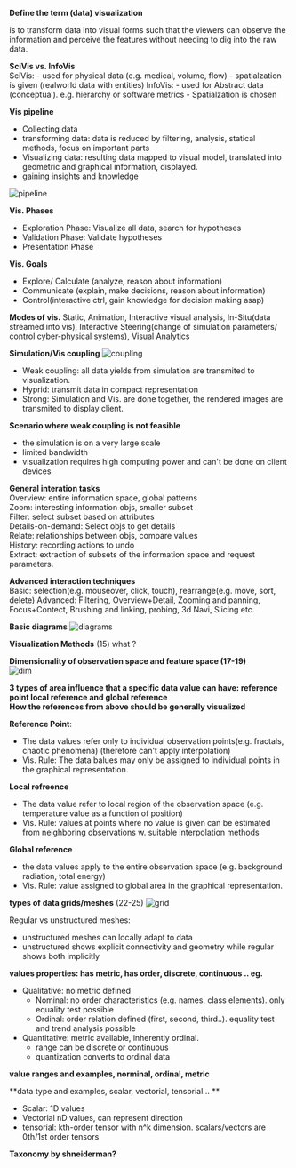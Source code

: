 **Define the term (data) visualization**

is to transform data into visual forms such that the viewers can observe the
information and perceive the features without needing to dig into the raw data.

**SciVis vs. InfoVis**  
SciVis: 
    - used for physical data (e.g. medical, volume, flow)
    - spatialzation is given (realworld data with entities)
InfoVis:
    - used for Abstract data (conceptual). e.g. hierarchy or software metrics
    - Spatialzation is chosen

**Vis pipeline**  
- Collecting data
- transforming data: data is reduced by filtering, analysis, statical methods,
    focus on important parts
- Visualizing data: resulting data mapped to visual model, translated into
    geometric and graphical information, displayed.
- gaining insights and knowledge

![pipeline](img/pipeline.png)


**Vis. Phases**
- Exploration Phase: Visualize all data, search for hypotheses
- Validation Phase: Validate hypotheses
- Presentation Phase

**Vis. Goals**
- Explore/ Calculate (analyze, reason about information)
- Communicate (explain, make decisions, reason about information)
- Control(interactive ctrl, gain knowledge for decision making asap)

**Modes of vis.**
Static, Animation, Interactive visual analysis, In-Situ(data streamed into vis),
Interactive Steering(change of simulation parameters/ control cyber-physical
systems), Visual Analytics

**Simulation/Vis coupling**
![coupling](img/coupling.png)
- Weak coupling: all data yields from simulation are transmited to
    visualization.
- Hyprid: transmit data in compact representation
- Strong: Simulation and Vis. are done together, the rendered images are
    transmited to display client.

**Scenario where weak coupling is not feasible**
- the simulation is on a very large scale
- limited bandwidth
- visualization requires high computing power and can't be done on client devices

**General interation tasks**  
Overview: entire information space, global patterns  
Zoom: interesting information objs, smaller subset  
Filter: select subset based on attributes  
Details-on-demand: Select objs to get details  
Relate: relationships between objs, compare values  
History: recording actions to undo  
Extract: extraction of subsets of the information space and request parameters.  

**Advanced interaction techniques**  
Basic: selection(e.g. mouseover, click, touch), rearrange(e.g. move, sort, delete)
Advanced: Filtering, Overview+Detail, Zooming and panning, Focus+Contect, Brushing and
linking, probing, 3d Navi, Slicing etc.

**Basic diagrams**
![diagrams](img/diagrams.png)

**Visualization Methods** (15) what ? 

**Dimensionality of observation space and feature space (17-19)**  
![dim](img/dim.png)


**3 types of area influence that a specific data value can have: reference point
local reference and global reference**  
**How the references from above should be generally visualized**  

**Reference Point**:
- The data values refer only to individual observation points(e.g. fractals,
    chaotic phenomena) (therefore can't apply interpolation)
- Vis. Rule: The data balues may only be assigned to individual points in the
    graphical representation.

**Local refreence**
- The data value refer to local region of the observation space (e.g.
    temperature value as a function of position)
- Vis. Rule: values at points where no value is given can be estimated from neighboring
    observations w. suitable interpolation methods

**Global reference**
- the data values apply to the entire observation space (e.g. background
    radiation, total energy)
- Vis. Rule: value assigned to global area in the graphical representation.


**types of data grids/meshes** (22-25)
![grid](img/grid.png)

Regular vs unstructured meshes:
- unstructured meshes can locally adapt to data
- unstructured shows explicit connectivity and geometry while regular shows
    both implicitly


**values properties: has metric, has order, discrete, continuous .. eg.**
- Qualitative: no metric defined
    - Nominal: no order characteristics (e.g. names, class elements). only
        equality test possible
    - Ordinal: order relation defined (first, second, third..). equality test
        and trend analysis possible
- Quantitative: metric available, inherently ordinal.
    - range can be discrete or continuous
    - quantization converts to ordinal data

**value ranges and examples, norminal, ordinal, metric**

**data type and examples, scalar, vectorial, tensorial... **
- Scalar: 1D values
- Vectorial nD values,  can represent direction
- tensorial: kth-order tensor with n^k dimension. scalars/vectors are 0th/1st
    order tensors

**Taxonomy by shneiderman?**

